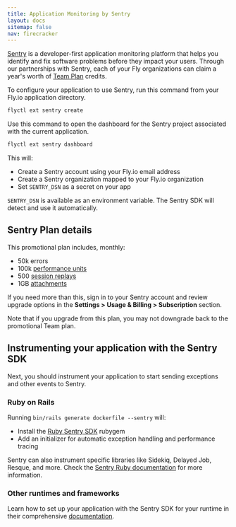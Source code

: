 ```yaml
---
title: Application Monitoring by Sentry
layout: docs
sitemap: false
nav: firecracker
---
```


[Sentry](https://sentry.io) is a developer-first application monitoring platform that helps you identify and fix software problems before they impact your users. Through our partnerships with Sentry, each of your Fly organizations can claim a year's worth of [Team Plan](https://sentry.io/pricing) credits.

To configure your application to use Sentry, run this command from your Fly.io application directory.

```cmd
flyctl ext sentry create
```

Use this command to open the dashboard for the Sentry project associated with the current application.

```cmd
flyctl ext sentry dashboard
```

This will:

* Create a Sentry account using your Fly.io email address
* Create a Sentry organization mapped to your Fly.io organization
* Set `SENTRY_DSN` as a secret on your app


`SENTRY_DSN` is available as an environment variable. The Sentry SDK will detect and use it automatically.


## Sentry Plan details

This promotional plan includes, monthly:

* 50k errors
* 100k [performance units](https://docs.sentry.io/product/performance/transaction-summary/?original_referrer=https%3A%2F%2Fduckduckgo.com%2F#what-is-a-transaction)
* 500 [session replays](https://docs.sentry.io/product/session-replay)
* 1GB [attachments](https://docs.sentry.io/platforms/native/guides/minidumps/enriching-events/attachments/)

If you need more than this, sign in to your Sentry account and review upgrade options in the **Settings > Usage & Billing > Subscription** section.

Note that if you upgrade from this plan, you may not downgrade back to the promotional Team plan.

## Instrumenting your application with the Sentry SDK

Next, you should instrument your application to start sending exceptions and other events to Sentry.

### Ruby on Rails

Running `bin/rails generate dockerfile --sentry` will:

* Install the [Ruby Sentry SDK](https://github.com/getsentry/sentry-ruby) rubygem
* Add an initializer for automatic exception handling and performance tracing

Sentry can also instrument specific libraries like Sidekiq, Delayed Job, Resque, and more. Check the [Sentry Ruby documentation](https://docs.sentry.io/platforms/ruby/) for more information.

### Other runtimes and frameworks

Learn how to set up your application with the Sentry SDK for your runtime in their comprehensive [documentation](https://docs.sentry.io/).





